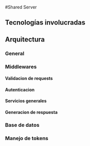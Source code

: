 #Shared Server

## Tecnologías involucradas

## Arquitectura

### General

### Middlewares

#### Validacion de requests
#### Autenticacion
#### Servicios generales
#### Generacion de respuesta

### Base de datos

### Manejo de tokens

